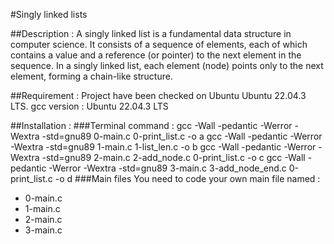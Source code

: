 #Singly linked lists

##Description :
A singly linked list is a fundamental data structure in computer science. It consists of a sequence of elements, each of which contains a value and a reference (or pointer) to the next element in the sequence. In a singly linked list, each element (node) points only to the next element, forming a chain-like structure.

##Requirement :
Project have been checked on Ubuntu Ubuntu 22.04.3 LTS.
gcc version : Ubuntu 22.04.3 LTS

##Installation :
###Terminal command :
gcc -Wall -pedantic -Werror -Wextra -std=gnu89 0-main.c 0-print_list.c -o a
gcc -Wall -pedantic -Werror -Wextra -std=gnu89 1-main.c 1-list_len.c -o b
gcc -Wall -pedantic -Werror -Wextra -std=gnu89 2-main.c 2-add_node.c 0-print_list.c -o c
gcc -Wall -pedantic -Werror -Wextra -std=gnu89 3-main.c 3-add_node_end.c 0-print_list.c -o d
###Main files
You need to code your own main file named :
- 0-main.c
- 1-main.c
- 2-main.c
- 3-main.c







